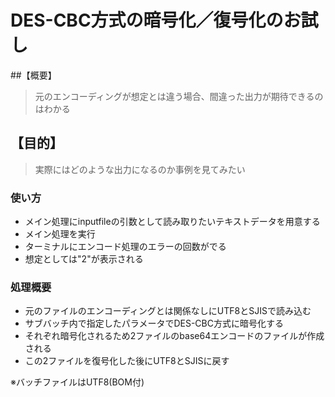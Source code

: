 # DES-CBC方式の暗号化／復号化のお試し

##【概要】
> 元のエンコーディングが想定とは違う場合、間違った出力が期待できるのはわかる

## 【目的】
> 実際にはどのような出力になるのか事例を見てみたい

### 使い方
- メイン処理にinputfileの引数として読み取りたいテキストデータを用意する
- メイン処理を実行
- ターミナルにエンコード処理のエラーの回数がでる
- 想定としては"2"が表示される

### 処理概要
- 元のファイルのエンコーディングとは関係なしにUTF8とSJISで読み込む
- サブバッチ内で指定したパラメータでDES-CBC方式に暗号化する
- それぞれ暗号化されるため2ファイルのbase64エンコードのファイルが作成される
- この2ファイルを復号化した後にUTF8とSJISに戻す

※バッチファイルはUTF8(BOM付)